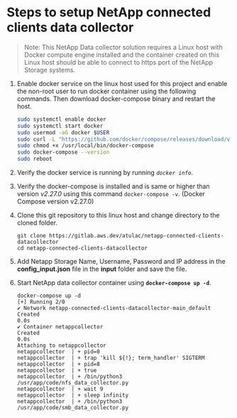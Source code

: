 # Steps to setup NetApp connected clients data collector

> Note: This NetApp Data collector solution requires a Linux host with Docker compute engine installed and the container created on this Linux host should be able to connect to https port of the NetApp Storage systems.

1. Enable docker service on the linux host used for this project and enable the non-root user to run docker container using the following commands. Then download docker-compose binary and restart the host.
    ```bash
    sudo systemctl enable docker
    sudo systemctl start docker
    sudo usermod -aG docker $USER
    sudo curl -L "https://github.com/docker/compose/releases/download/v2.27.0/docker-compose-linux-x86_64" -o /usr/local/bin/docker-compose
    sudo chmod +x /usr/local/bin/docker-compose
    sudo docker-compose --version
    sudo reboot
    ```

2. Verify the docker service is running by running *`docker info`*.
3. Verify the docker-compose is installed and is same or higher than version *v2.27.0* using this command `docker-compose -v`. (Docker Compose version v2.27.0)
4. Clone this git repository to this linux host and change directory to the cloned folder.
    ```
    git clone https://gitlab.aws.dev/atulac/netapp-connected-clients-datacollector
    cd netapp-connected-clients-datacollector
    ```
5. Add Netapp Storage Name, Username, Password and IP address in the **config_input.json** file in the **input** folder and save the file.
6. Start NetApp data collector container using **`docker-compose up -d`**.
    ```
    docker-compose up -d
    [+] Running 2/0
    ✔ Network netapp-connected-clients-datacollector-main_default  Created                                                                                                                                                                                                               0.0s 
    ✔ Container netappcollector                                    Created                                                                                                                                                                                                               0.0s 
    Attaching to netappcollector
    netappcollector  | + pid=0
    netappcollector  | + trap 'kill ${!}; term_handler' SIGTERM
    netappcollector  | + pid=8
    netappcollector  | + true
    netappcollector  | + /bin/python3 /usr/app/code/nfs_data_collector.py
    netappcollector  | + wait 9
    netappcollector  | + sleep infinity
    netappcollector  | + /bin/python3 /usr/app/code/smb_data_collector.py
    ```
